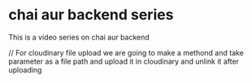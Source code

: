 # chai aur backend series


This is a video series on chai aur backend

  // For cloudinary file upload
  we are going to make a methond and take parameter as a
  file path and upload it in cloudinary and unlink it after uploading